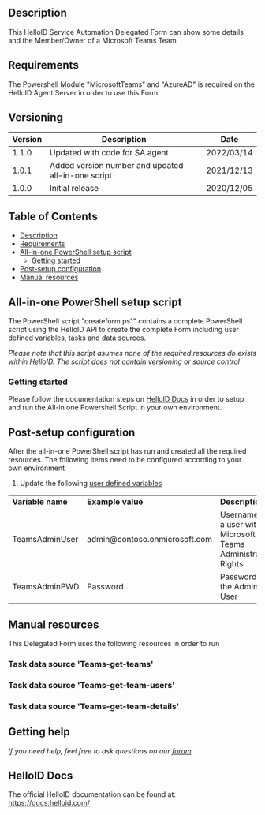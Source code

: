 <!-- Description -->
## Description
This HelloID Service Automation Delegated Form can show some details and the Member/Owner of a Microsoft Teams Team

<!-- Requirements -->
## Requirements
The Powershell Module "MicrosoftTeams" and "AzureAD" is required on the HelloID Agent Server in order to use this Form

## Versioning
| Version | Description | Date |
| - | - | - |
| 1.1.0   | Updated with code for SA agent | 2022/03/14  |
| 1.0.1   | Added version number and updated all-in-one script | 2021/12/13  |
| 1.0.0   | Initial release | 2020/12/05  |

<!-- TABLE OF CONTENTS -->
## Table of Contents
* [Description](#description)
* [Requirements](#requirements)
* [All-in-one PowerShell setup script](#all-in-one-powershell-setup-script)
  * [Getting started](#getting-started)
* [Post-setup configuration](#post-setup-configuration)
* [Manual resources](#manual-resources)


## All-in-one PowerShell setup script
The PowerShell script "createform.ps1" contains a complete PowerShell script using the HelloID API to create the complete Form including user defined variables, tasks and data sources.

_Please note that this script asumes none of the required resources do exists within HelloID. The script does not contain versioning or source control_

### Getting started
Please follow the documentation steps on [HelloID Docs](https://docs.helloid.com/hc/en-us/articles/360017556559-Service-automation-GitHub-resources) in order to setup and run the All-in one Powershell Script in your own environment.


## Post-setup configuration
After the all-in-one PowerShell script has run and created all the required resources. The following items need to be configured according to your own environment
 1. Update the following [user defined variables](https://docs.helloid.com/hc/en-us/articles/360014169933-How-to-Create-and-Manage-User-Defined-Variables)
<table>
  <tr><td><strong>Variable name</strong></td><td><strong>Example value</strong></td><td><strong>Description</strong></td></tr>
  <tr><td>TeamsAdminUser</td><td>admin@contoso.onmicrosoft.com</td><td>Username of a user with Microsoft Teams Administrator Rights</td></tr>
  <tr><td>TeamsAdminPWD</td><td>Password</td><td>Password of the Admin User</td></tr>
</table>

## Manual resources
This Delegated Form uses the following resources in order to run

### Task data source 'Teams-get-teams'

### Task data source 'Teams-get-team-users'

### Task data source 'Teams-get-team-details'

## Getting help
_If you need help, feel free to ask questions on our [forum](https://forum.helloid.com/forum/helloid-connectors/service-automation/645-helloid-sa-microsoft-teams-show-team-details)_

## HelloID Docs
The official HelloID documentation can be found at: https://docs.helloid.com/